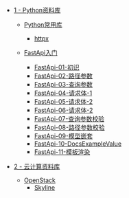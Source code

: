 <!-- docs/_sidebar.md -->

<!-- * [首页](docs/) -->

- [1 - Python资料库](docs/python/)

  - [Python常用库](docs/python/pylibrary/)
    - [httpx](docs/python/pylibrary/httpx)

  - [FastApi入门](docs/python/fastapi/)
    - [FastApi-01-初识](docs/python/fastapi/FastApi-01-初识)
    - [FastApi-02-路径参数](docs/python/fastapi/FastApi-02-路径参数)
    - [FastApi-03-查询参数](docs/python/fastapi/FastApi-03-查询参数)
    - [FastApi-04-请求体-1](docs/python/fastapi/FastApi-04-请求体-1)
    - [FastApi-05-请求体-2](docs/python/fastapi/FastApi-05-请求体-2)
    - [FastApi-06-请求体-2](docs/python/fastapi/FastApi-06-请求体-2)
    - [FastApi-07-查询参数校验](docs/python/fastapi/FastApi-07-查询参数校验)
    - [FastApi-08-路径参数校验](docs/python/fastapi/FastApi-08-路径参数校验)
    - [FastApi-09-模型嵌套](docs/python/fastapi/FastApi-09-模型嵌套)
    - [FastApi-10-DocsExampleValue](docs/python/fastapi/FastApi-10-DocsExampleValue)
    - [FastApi-11-模板渲染](docs/python/fastapi/FastApi-11-模板渲染)

- [2 - 云计算资料库](docs/cloud/)
  - [OpenStack](docs/cloud/openstack/)
    - [Skyline](docs/cloud/openstack/SkylineApi)